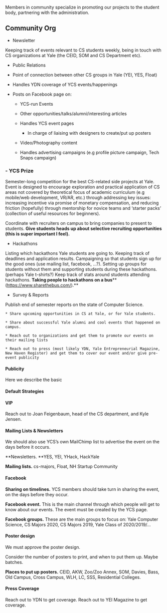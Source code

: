 
Members in community specialize in promoting our projects to the student body, partnering with the administration.


## Community Org

* Newsletter

Keeping track of events relevant to CS students weekly, being in touch with CS organizations at Yale (the CEID, SOM and CS Department etc).

* Public Relations

* Point of connection between other CS groups in Yale (YEI, YES, Float)

* Handles YDN coverage of YCS events/happenings

* Posts on Facebook page on:

    * YCS-run Events

    * Other opportunities/talks/alumni/interesting articles

    * Handles YCS event pages

        * In charge of liaising with designers to create/put up posters

    * Video/Photography content

    * Handles advertising campaigns (e.g profile picture campaign, Tech Snaps campaign)


### -  YCS Prize

Semester-long competition for the best CS-related side projects at Yale. Event is designed to encourage exploration and practical application of CS areas not covered by theoretical focus of academic curriculum (e.g mobile/web development, VR/AR, etc.) through addressing key issues: increasing incentive via promise of monetary compensation, and reducing friction (hopefully) through mentorship for novice teams and ‘starter packs’ (collection of useful resources for beginners).

Coordinate with recruiters on campus to bring companies to present to students. **Give students heads up about selective recruiting opportunities (this is super important I feel).**


* Hackathons

Listing which hackathons Yale students are going to. Keeping track of deadlines  and application results. Campaigning so that students sign up for the good ones (use mailing list, facebook, …?). Setting up groups for students without them and supporting students during these hackathons. (perhaps Yale t-shirts?) Keep track of stats around students attending hackathons. **Taking people to hackathons on a bus**** (https://www.sharethebus.com/).**

* Survey & Reports

Publish end of semester reports on the state of Computer Science.

    * Share upcoming opportunities in CS at Yale, or for Yale students.

    * Share about successful Yale alumni and cool events that happened on campus.

    * Reach out to organizations and get them to promote our events on their mailing lists

    * Reach out to press (most likely YDN, Yale Entrepreneurial Magazine, New Haven Register) and get them to cover our event and/or give pre-event publicity

#### Publicity

Here we describe the basic

#### Default Strategies

#### VIP

Reach out to Joan Feigenbaum, head of the CS department, and Kyle Jensen.

#### Mailing Lists & Newsletters

We should also use YCS’s own MailChimp list to advertise the event on the days before it occurs.

**Newsletters. **YES, YEI, YHack, HackYale

**Mailing lists.** cs-majors, Float, NH Startup Community

#### Facebook

**Sharing on timelines.** YCS members should take turn in sharing the event, on the days before they occur.

**Facebook event.** This is the main channel through which people will get to know about our events. The event must be created by the YCS page.

**Facebook groups.** These are the main groups to focus on: Yale Computer Science, CS Majors 2020, CS Majors 2019, Yale Class of 2020/2019/…

#### Poster design

We must approve the poster design.

Consider the number of posters to print, and when to put them up. Maybe batches.

**Places to put up posters.** CEID, AKW, Zoo/Zoo Annex, SOM, Davies, Bass, Old Campus, Cross Campus, WLH, LC, SSS, Residential Colleges.

#### Press Coverage

Reach out to YDN to get coverage. Reach out to YEI Magazine to get coverage.